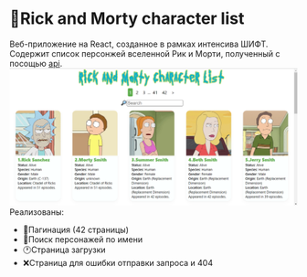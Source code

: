 # 🧪Rick and Morty character list
Веб-приложение на React, созданное в рамках интенсива ШИФТ. Содержит список персонжей вселенной Рик и Морти, полученный с посощью [api](https://shift-summer-2022-backend.herokuapp.com/apirickAndMorty_characters).
![image](app_screenshot.png)
Реализованы:
* 📑Пагинация (42 страницы)
* 🔎Поиск персонажей по имени
* 🕐Страница загрузки
* ❌Страница для ошибки отправки запроса и 404
